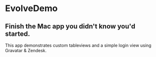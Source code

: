 EvolveDemo
==========

## Finish the Mac app you didn't know you'd started.

This app demonstrates custom tableviews and a simple login view using Gravatar & Zendesk. 